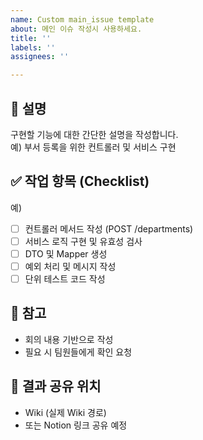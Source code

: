 ```yaml
---
name: Custom main_issue template
about: 메인 이슈 작성시 사용하세요.
title: ''
labels: ''
assignees: ''

---
```


## 📝 설명
구현할 기능에 대한 간단한 설명을 작성합니다.  
예) 부서 등록을 위한 컨트롤러 및 서비스 구현

## ✅ 작업 항목 (Checklist)
예)
- [ ] 컨트롤러 메서드 작성 (POST /departments)  
- [ ] 서비스 로직 구현 및 유효성 검사  
- [ ] DTO 및 Mapper 생성  
- [ ] 예외 처리 및 메시지 작성  
- [ ] 단위 테스트 코드 작성

## 📎 참고
- 회의 내용 기반으로 작성
- 필요 시 팀원들에게 확인 요청

## 💬 결과 공유 위치
- Wiki (실제 Wiki 경로)
- 또는 Notion 링크 공유 예정
